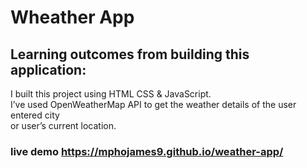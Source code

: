 # Wheather App

## Learning outcomes from building this application:
I built this project using HTML CSS & JavaScript.<br/>
I’ve used OpenWeatherMap API to get the weather details of the user entered city<br/> or user’s current location.<br/>

### live demo https://mphojames9.github.io/weather-app/
